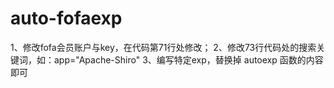 # auto-fofaexp

1、修改fofa会员账户与key，在代码第71行处修改；
2、修改73行代码处的搜索关键词，如：app="Apache-Shiro"
3、编写特定exp，替换掉 autoexp 函数的内容即可
